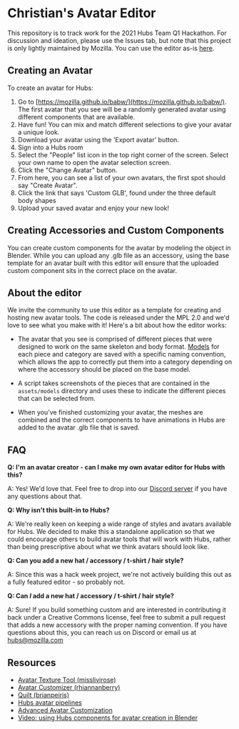 # Christian's Avatar Editor

This repository is to track work for the 2021 Hubs Team Q1 Hackathon. For discussion and ideation, please use the Issues tab, but note that this project is only lightly maintained by Mozilla. You can use the editor as-is [here](https://mozilla.github.io/babw/).

## Creating an Avatar
To create an avatar for Hubs: 
1. Go to [https://mozilla.github.io/babw/](https://mozilla.github.io/babw/). The first avatar that you see will be a randomly generated avatar using different components that are available. 
2. Have fun! You can mix and match different selections to give your avatar a unique look. 
3. Download your avatar using the 'Export avatar' button. 
4. Sign into a Hubs room
5. Select the "People" list icon in the top right corner of the screen. Select your own name to open the avatar selection screen.
6. Click the "Change Avatar" button.
7. From here, you can see a list of your own avatars, the first spot should say "Create Avatar".
8. Click the link that says 'Custom GLB', found under the three default body shapes
9. Upload your saved avatar and enjoy your new look! 

## Creating Accessories and Custom Components
You can create custom components for the avatar by modeling the object in Blender. While you can upload any .glb file as an accessory, using the base template for an avatar built with this editor will ensure that the uploaded custom component sits in the correct place on the avatar. 

## About the editor
We invite the community to use this editor as a template for creating and hosting new avatar tools. The code is released under the MPL 2.0 and we'd love to see what you make with it! Here's a bit about how the editor works:

* The avatar that you see is comprised of different pieces that were designed to work on the same skeleton and body format. [Models](https://github.com/mozilla/babw/tree/main/assets/models) for each piece and category are saved with a specific naming convention, which allows the app to correctly put them into a category depending on where the accessory should be placed on the base model.
 
* A script takes screenshots of the pieces that are contained in the `assets/models` directory and uses these to indicate the different pieces that can be selected from. 

* When you've finished customizing your avatar, the meshes are combined and the correct components to have animations in Hubs are added to the avatar .glb file that is saved. 

## FAQ
**Q: I'm an avatar creator - can I make my own avatar editor for Hubs with this?**

A: Yes! We'd love that. Feel free to drop into our [Discord server](https://discord.gg/dFJncWwHun) if you have any questions about that. 

**Q: Why isn't this built-in to Hubs?**

A: We're really keen on keeping a wide range of styles and avatars available for Hubs. We decided to make this a standalone application so that we could encourage others to build avatar tools that will work with Hubs, rather than being prescriptive about what we think avatars should look like. 

**Q: Can you add a new hat / accessory / t-shirt / hair style?** 

A: Since this was a hack week project, we're not actively building this out as a fully featured editor - so probably not. 

**Q: Can _*I*_ add a new hat / accessory / t-shirt / hair style?**

A: Sure! If you build something custom and are interested in contributing it back under a Creative Commons license, feel free to submit a pull request that adds a new accessory with the proper naming convention. If you have questions about this, you can reach us on Discord or email us at hubs@mozilla.com

## Resources
- [Avatar Texture Tool (misslivirose)](https://github.com/misslivirose/avatar-texture-tool)
- [Avatar Customizer (rhiannanberry)](https://github.com/rhiannanberry/Avatar-Customizer)
- [Quilt (brianpeiris)](https://github.com/brianpeiris/quilt)
- [Hubs avatar pipelines](github.com/mozillareality/hubs-avatar-pipelines/)
- [Advanced Avatar Customization](https://hubs.mozilla.com/docs/creators-advanced-avatar-customization.html) 
- [Video: using Hubs components for avatar creation in Blender](https://www.youtube.com/watch?v=qBvZhh6KVcg) 
